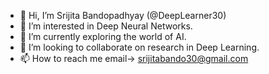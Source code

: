 - 👋 Hi, I’m Srijita Bandopadhyay (@DeepLearner30)
- 👀 I’m interested in Deep Neural Networks.
- 🌱 I’m currently exploring the world of AI.
- 💞️ I’m looking to collaborate on research in Deep Learning.
- 📫 How to reach me email-> srijitabando30@gmail.com
  

<!---
DeepLearner30/DeepLearner30 is a ✨ special ✨ repository because its `README.md` (this file) appears on your GitHub profile.
You can click the Preview link to take a look at your changes.
--->
